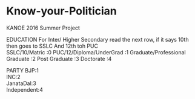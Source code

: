 # Know-your-Politician
KANOE 2016 Summer Project

EDUCATION
For Inter/ Higher Secondary read the next row, if it says 10th then goes to SSLC And 12th toh PUC				
SSLC/10/Matric	:0
PUC/12/Diploma/UnderGrad	:1
Graduate/Professional Graduate	:2
Post Graduate	:3
Doctorate	:4

PARTY
BJP:1				
INC:2				
JanataDal:3				
Independent:4				
				

